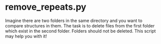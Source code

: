 # remove_repeats.py
Imagine there are two folders in the same directory and you want to compare structures in them.
The task is to delete files from the first folder which exist in the second folder. Folders should not be deleted.
This script may help you with it!
